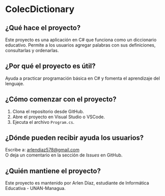 # ColecDictionary

## ¿Qué hace el proyecto?

Este proyecto es una aplicación en C# que funciona como un diccionario educativo. Permite a los usuarios agregar palabras con sus definiciones, consultarlas y ordenarlas.

## ¿Por qué el proyecto es útil?

Ayuda a practicar programación básica en C# y fomenta el aprendizaje del lenguaje.

## ¿Cómo comenzar con el proyecto?

1. Clona el repositorio desde GitHub.
2. Abre el proyecto en Visual Studio o VSCode.
3. Ejecuta el archivo `Program.cs`.

## ¿Dónde pueden recibir ayuda los usuarios?

Escribe a: arlendiaz578@gmail.com  
O deja un comentario en la sección de *Issues* en GitHub.

## ¿Quién mantiene el proyecto?

Este proyecto es mantenido por Arlen Díaz, estudiante de Informática Educativa - UNAN-Managua.

